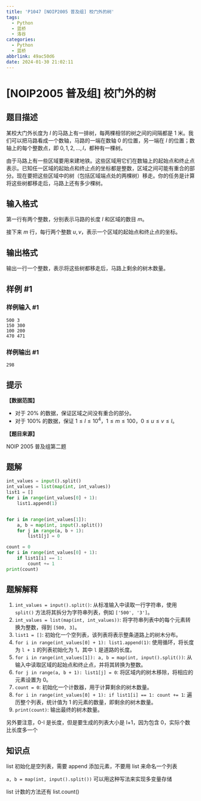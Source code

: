 ```yaml
---
title: 'P1047 [NOIP2005 普及组] 校门外的树'
tags:
  - Python
  - 蓝桥
  - 洛谷
categories:
  - Python
  - 蓝桥
abbrlink: 49ac50d6
date: 2024-01-30 21:02:11
---
```


# [NOIP2005 普及组] 校门外的树

## 题目描述

某校大门外长度为 $l$ 的马路上有一排树，每两棵相邻的树之间的间隔都是 $1$ 米。我们可以把马路看成一个数轴，马路的一端在数轴 $0$ 的位置，另一端在 $l$ 的位置；数轴上的每个整数点，即 $0,1,2,\dots,l$，都种有一棵树。


由于马路上有一些区域要用来建地铁。这些区域用它们在数轴上的起始点和终止点表示。已知任一区域的起始点和终止点的坐标都是整数，区域之间可能有重合的部分。现在要把这些区域中的树（包括区域端点处的两棵树）移走。你的任务是计算将这些树都移走后，马路上还有多少棵树。

## 输入格式

第一行有两个整数，分别表示马路的长度 $l$ 和区域的数目 $m$。

接下来 $m$ 行，每行两个整数 $u, v$，表示一个区域的起始点和终止点的坐标。

## 输出格式

输出一行一个整数，表示将这些树都移走后，马路上剩余的树木数量。

## 样例 #1

### 样例输入 #1

```
500 3
150 300
100 200
470 471
```

### 样例输出 #1

```
298
```

## 提示

**【数据范围】**

- 对于 $20\%$ 的数据，保证区域之间没有重合的部分。
- 对于 $100\%$ 的数据，保证 $1 \leq l \leq 10^4$，$1 \leq m \leq 100$，$0 \leq u \leq v \leq l$。

**【题目来源】**

NOIP 2005 普及组第二题

## 题解

```python
int_values = input().split()
int_values = list(map(int, int_values))
list1 = []
for i in range(int_values[0] + 1):
    list1.append(1)


for i in range(int_values[1]):
    a, b = map(int, input().split())
    for j in range(a, b + 1):
        list1[j] = 0

count = 0
for i in range(int_values[0] + 1):
    if list1[i] == 1:
        count += 1
print(count)

```

## 题解解释

1. `int_values = input().split()`: 从标准输入中读取一行字符串，使用 `split()` 方法将其拆分为字符串列表，例如 `['500', '3']`。
2. `int_values = list(map(int, int_values))`: 将字符串列表中的每个元素转换为整数，得到 `[500, 3]`。
3. `list1 = []`: 初始化一个空列表，该列表将表示整条道路上的树木分布。
4. `for i in range(int_values[0] + 1): list1.append(1)`: 使用循环，将长度为 `l + 1` 的列表初始化为 1，其中 `l` 是道路的长度。
5. `for i in range(int_values[1]): a, b = map(int, input().split())`: 从输入中读取区域的起始点和终止点，并将其转换为整数。
6. `for j in range(a, b + 1): list1[j] = 0`: 将区域内的树木移除，将相应的元素设置为 0。
7. `count = 0`: 初始化一个计数器，用于计算剩余的树木数量。
8. `for i in range(int_values[0] + 1): if list1[i] == 1: count += 1`: 遍历整个列表，统计值为 1 的元素的数量，即剩余的树木数量。
9. `print(count)`: 输出最终的树木数量。

另外要注意，0-l 是长度，但是要生成的列表大小是 l+1，因为包含 0，实际个数比长度多一个

## 知识点

list 初始化是空列表，需要 append 添加元素，不要用 list 来命名一个列表

`a, b = map(int, input().split())` 可以用这种写法来实现多变量存储

list 计数的方法还有 list.count()
